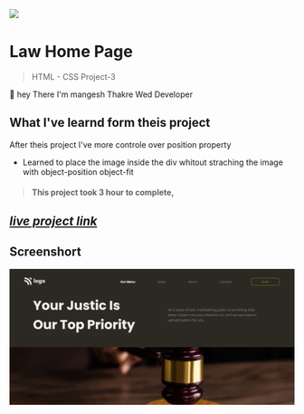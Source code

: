 ![](https://img.shields.io/badge/Live%20Project%202-Hosting%20Landing%20Page-brightgreen)

# Law Home Page 
> HTML - CSS Project-3 

🙌 hey There I'm mangesh Thakre Wed Developer 
##  What I've learnd form theis project 
 
  After theis project I've more controle over position property  
 - Learned to place the image inside the div whitout straching the image with object-position object-fit
> #### This project took 3 hour to complete, 

 ##  _[live project link](https://full-stack-js-html-css-project-2.netlify.app "HTML-CSS_Project-2" )_

## Screenshort
![alt text](https://github.com/MangeshThakre/HTML-CSS-Project-3/blob/master/project-3.png?raw=true)
